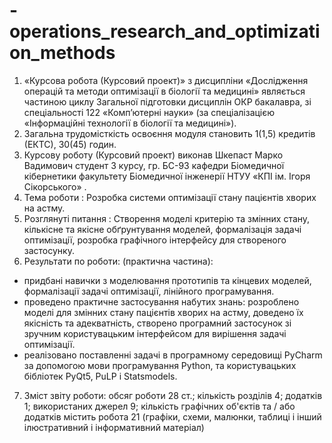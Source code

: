 # -operations_research_and_optimization_methods

1. «Курсова робота (Курсовий проект)» з дисципліни «Дослідження операцій та методи оптимізації в біології та медицині» являється частиною циклу Загальної підготовки дисциплін ОКР бакалавра, зі спеціальності 122 «Комп’ютерні науки» (за спеціалізацією «Інформаційні технології в біології та медицині»).
2. Загальна трудомісткість освоєння модуля становить 1(1,5) кредитів (ЕКТС), 30(45) годин. 
3. Курсову роботу (Курсовий проект) виконав Шкепаст Марко Вадимович студент 3 курсу, гр. БС-93 кафедри Біомедичної кібернетики факультету Біомедичної інженерії НТУУ «КПІ ім. Ігоря Сікорського» .
4. Тема роботи : Розробка системи оптимізації стану пацієнтів хворих на астму.
5. Розглянуті питання : Створення моделі критерію та змінних стану, кількісне та якісне обґрунтування моделей, формалізація задачі оптимізації, розробка графічного інтерфейсу для створеного застосунку. 
6. Результати по роботи: (практична частина): 
- придбані навички з моделювання прототипів та кінцевих моделей, формалізації задачі оптимізації, лінійного програмування. 
- проведено практичне застосування набутих знань: розроблено моделі для змінних стану пацієнтів хворих на астму, доведено їх якісність та адекватність, створено програмний застосунок зі зручним користувацьким інтерфейсом для вирішення задачі оптимізації.
- реалізовано поставленні задачі в програмному середовищі PyCharm за допомогою мови програмування Python, та користувацьких бібліотек PyQt5, PuLP i Statsmodels.
7. Зміст звіту роботи: обсяг роботи 28 ст.; кількість розділів 4; додатків 1; використаних джерел 9; кількість графічних об'єктів та / або додатків містить робота 21 (графіки, схеми, малюнки, таблиці і інший ілюстративний і інформативний матеріал) 
